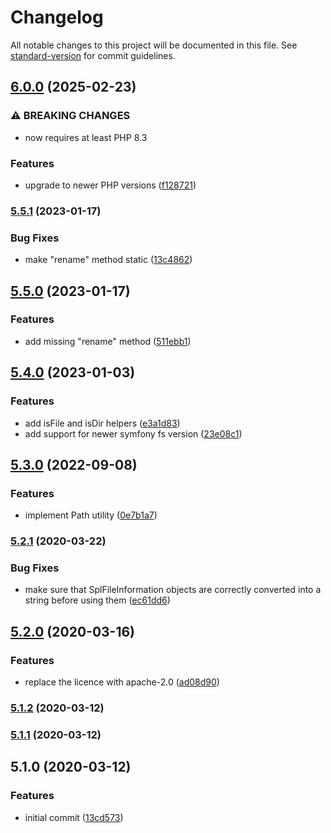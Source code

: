 # Changelog

All notable changes to this project will be documented in this file. See [standard-version](https://github.com/conventional-changelog/standard-version) for commit guidelines.

## [6.0.0](https://github.com/Neunerlei/filesystem/compare/v5.5.1...v6.0.0) (2025-02-23)


### ⚠ BREAKING CHANGES

* now requires at least PHP 8.3

### Features

* upgrade to newer PHP versions ([f128721](https://github.com/Neunerlei/filesystem/commit/f128721a040bf78a3ec501188cb6394613c03ab6))

### [5.5.1](https://github.com/Neunerlei/filesystem/compare/v5.5.0...v5.5.1) (2023-01-17)


### Bug Fixes

* make "rename" method static ([13c4862](https://github.com/Neunerlei/filesystem/commit/13c48625fb0594553b052344032e61ace3f5751e))

## [5.5.0](https://github.com/Neunerlei/filesystem/compare/v5.4.0...v5.5.0) (2023-01-17)


### Features

* add missing "rename" method ([511ebb1](https://github.com/Neunerlei/filesystem/commit/511ebb17bead16075c4eab9d782c71f1a77649d6))

## [5.4.0](https://github.com/Neunerlei/filesystem/compare/v5.3.0...v5.4.0) (2023-01-03)


### Features

* add isFile and isDir helpers ([e3a1d83](https://github.com/Neunerlei/filesystem/commit/e3a1d8309df23ed3ac906888a2d4c6bad0fd172d))
* add support for newer symfony fs version ([23e08c1](https://github.com/Neunerlei/filesystem/commit/23e08c1b29ae256199e22653ca7dc8ff8f7d05bd))

## [5.3.0](https://github.com/Neunerlei/filesystem/compare/v5.2.1...v5.3.0) (2022-09-08)


### Features

* implement Path utility ([0e7b1a7](https://github.com/Neunerlei/filesystem/commit/0e7b1a7cec84d168904a212b997f0b63cc1f281c))

### [5.2.1](https://github.com/Neunerlei/filesystem/compare/v5.2.0...v5.2.1) (2020-03-22)


### Bug Fixes

* make sure that SplFileInformation objects are correctly converted into a string before using them ([ec61dd6](https://github.com/Neunerlei/filesystem/commit/ec61dd68c85ee532ce48430d77dcc981cc495188))

## [5.2.0](https://github.com/Neunerlei/filesystem/compare/v5.1.2...v5.2.0) (2020-03-16)


### Features

* replace the licence with apache-2.0 ([ad08d90](https://github.com/Neunerlei/filesystem/commit/ad08d90a218f736d646291e8acbbf1eb71e78701))

### [5.1.2](https://github.com/Neunerlei/filesystem/compare/v5.1.1...v5.1.2) (2020-03-12)

### [5.1.1](https://github.com/Neunerlei/filesystem/compare/v5.1.0...v5.1.1) (2020-03-12)

## 5.1.0 (2020-03-12)


### Features

* initial commit ([13cd573](https://github.com/Neunerlei/filesystem/commit/13cd573d8ec3566b9333adc2fc32c50afadf0cf5))
